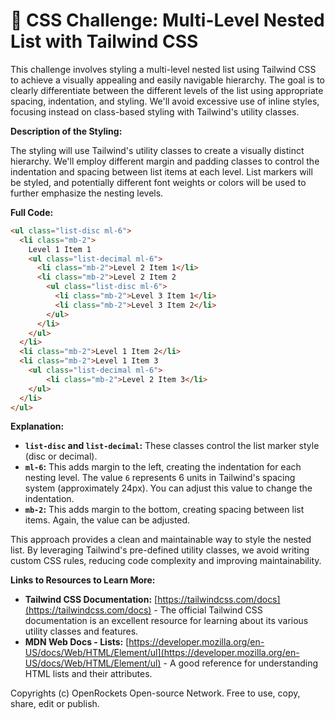 # 🐞 CSS Challenge:  Multi-Level Nested List with Tailwind CSS


This challenge involves styling a multi-level nested list using Tailwind CSS to achieve a visually appealing and easily navigable hierarchy.  The goal is to clearly differentiate between the different levels of the list using appropriate spacing, indentation, and styling.  We'll avoid excessive use of inline styles, focusing instead on class-based styling with Tailwind's utility classes.

**Description of the Styling:**

The styling will use Tailwind's utility classes to create a visually distinct hierarchy.  We'll employ different margin and padding classes to control the indentation and spacing between list items at each level.  List markers will be styled, and potentially different font weights or colors will be used to further emphasize the nesting levels.

**Full Code:**

```html
<ul class="list-disc ml-6">
  <li class="mb-2">
    Level 1 Item 1
    <ul class="list-decimal ml-6">
      <li class="mb-2">Level 2 Item 1</li>
      <li class="mb-2">Level 2 Item 2
        <ul class="list-disc ml-6">
          <li class="mb-2">Level 3 Item 1</li>
          <li class="mb-2">Level 3 Item 2</li>
        </ul>
      </li>
    </ul>
  </li>
  <li class="mb-2">Level 1 Item 2</li>
  <li class="mb-2">Level 1 Item 3
    <ul class="list-decimal ml-6">
        <li class="mb-2">Level 2 Item 3</li>
    </ul>
  </li>
</ul>

```


**Explanation:**

* **`list-disc` and `list-decimal`:** These classes control the list marker style (disc or decimal).
* **`ml-6`:** This adds margin to the left, creating the indentation for each nesting level.  The value `6` represents 6 units in Tailwind's spacing system (approximately 24px). You can adjust this value to change the indentation.
* **`mb-2`:** This adds margin to the bottom, creating spacing between list items.  Again, the value can be adjusted.


This approach provides a clean and maintainable way to style the nested list.  By leveraging Tailwind's pre-defined utility classes, we avoid writing custom CSS rules, reducing code complexity and improving maintainability.


**Links to Resources to Learn More:**

* **Tailwind CSS Documentation:** [https://tailwindcss.com/docs](https://tailwindcss.com/docs) - The official Tailwind CSS documentation is an excellent resource for learning about its various utility classes and features.
* **MDN Web Docs - Lists:** [https://developer.mozilla.org/en-US/docs/Web/HTML/Element/ul](https://developer.mozilla.org/en-US/docs/Web/HTML/Element/ul) - A good reference for understanding HTML lists and their attributes.


Copyrights (c) OpenRockets Open-source Network. Free to use, copy, share, edit or publish.

